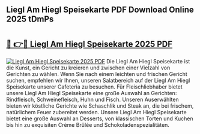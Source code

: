 ## Liegl Am Hiegl Speisekarte PDF Download Online 2025 tDmPs

# <h2><a href="http://gcbnq84.nevu.top/?p=Liegl+Am+Hiegl+Speisekarte">🔗 👉🔴 Liegl Am Hiegl Speisekarte 2025 PDF</a></h2>

[![Liegl Am Hiegl Speisekarte 2025 PDF](https://i.imgur.com/dBaPXMq.png)](http://gcbnq84.nevu.top/?p=Liegl+Am+Hiegl+Speisekarte)
Die Liegl Am Hiegl Speisekarte ist die Kunst, ein Gericht zu kreieren und zwischen einer Vielzahl von Gerichten zu wählen. Wenn Sie nach einem leichten und frischen Gericht suchen, empfehlen wir Ihnen, unseren Salatbereich auf der Liegl Am Hiegl Speisekarte unserer Cafeteria zu besuchen. Für Fleischliebhaber bietet unsere Liegl Am Hiegl Speisekarte eine große Auswahl an Gerichten: Rindfleisch, Schweinefleisch, Huhn und Fisch. Unseren Auserwählten bieten wir köstliche Gerichte wie Schaschlik und Steak an, die bei frischem, natürlichem Feuer zubereitet werden. Unsere Liegl Am Hiegl Speisekarte bietet eine große Auswahl an Desserts, von klassischen Torten und Kuchen bis hin zu exquisiten Crème Brûlée und Schokoladenspezialitäten.
